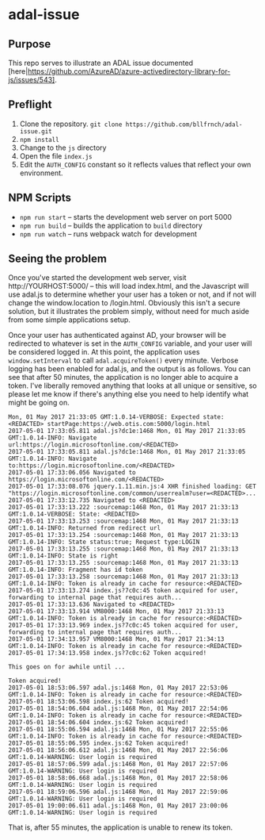 adal-issue
==========

## Purpose
This repo serves to illustrate an ADAL issue documented [here|https://github.com/AzureAD/azure-activedirectory-library-for-js/issues/543].

## Preflight
1. Clone the repository. `git clone https://github.com/bllfrnch/adal-issue.git`
2. `npm install`
3. Change to the `js` directory
4. Open the file  `index.js`
5. Edit the `AUTH_CONFIG` constant so it reflects values that reflect your own environment.

## NPM Scripts
* `npm run start` – starts the development web server on port 5000
* `npm run build` – builds the application to `build` directory
* `npm run watch` – runs webpack watch for development

## Seeing the problem
Once you've started the development web server, visit http://YOURHOST:5000/ – this will load index.html, and the Javascript will use adal.js to determine whether your user has a token or not, and if not will change the window.location to /login.html. Obviously this isn't a secure solution, but it illustrates the problem simply, without need for much aside from some simple applications setup.

Once your user has authenticated against AD, your browser will be redirected to whatever is set in the `AUTH_CONFIG` variable, and your user will be considered logged in. At this point, the application uses `window.setInterval` to call `adal.acquireToken()` every minute. Verbose logging has been enabled for adal.js, and the output is as follows. You can see that after 50 minutes, the application is no longer able to acquire a token. I've liberally removed anything that looks at all unique or sensitive, so please let me know if there's anything else you need to help identify what might be going on.

    Mon, 01 May 2017 21:33:05 GMT:1.0.14-VERBOSE: Expected state: <REDACTED> startPage:https://web.otis.com:5000/login.html
    2017-05-01 17:33:05.811 adal.js?dc1e:1468 Mon, 01 May 2017 21:33:05 GMT:1.0.14-INFO: Navigate url:https://login.microsoftonline.com/<REDACTED>
    2017-05-01 17:33:05.811 adal.js?dc1e:1468 Mon, 01 May 2017 21:33:05 GMT:1.0.14-INFO: Navigate to:https://login.microsoftonline.com/<REDACTED>
    2017-05-01 17:33:06.056 Navigated to https://login.microsoftonline.com/<REDACTED>
    2017-05-01 17:33:08.076 jquery.1.11.min.js:4 XHR finished loading: GET "https://login.microsoftonline.com/common/userrealm?user=<REDACTED>...
    2017-05-01 17:33:12.735 Navigated to <REDACTED>
    2017-05-01 17:33:13.222 :sourcemap:1468 Mon, 01 May 2017 21:33:13 GMT:1.0.14-VERBOSE: State: <REDACTED>
    2017-05-01 17:33:13.253 :sourcemap:1468 Mon, 01 May 2017 21:33:13 GMT:1.0.14-INFO: Returned from redirect url
    2017-05-01 17:33:13.254 :sourcemap:1468 Mon, 01 May 2017 21:33:13 GMT:1.0.14-INFO: State status:true; Request type:LOGIN
    2017-05-01 17:33:13.255 :sourcemap:1468 Mon, 01 May 2017 21:33:13 GMT:1.0.14-INFO: State is right
    2017-05-01 17:33:13.255 :sourcemap:1468 Mon, 01 May 2017 21:33:13 GMT:1.0.14-INFO: Fragment has id token
    2017-05-01 17:33:13.258 :sourcemap:1468 Mon, 01 May 2017 21:33:13 GMT:1.0.14-INFO: Token is already in cache for resource:<REDACTED>
    2017-05-01 17:33:13.274 index.js?7c0c:45 token acquired for user, forwarding to internal page that requires auth...
    2017-05-01 17:33:13.636 Navigated to <REDACTED>
    2017-05-01 17:33:13.914 VM8000:1468 Mon, 01 May 2017 21:33:13 GMT:1.0.14-INFO: Token is already in cache for resource:<REDACTED>
    2017-05-01 17:33:13.969 index.js?7c0c:45 token acquired for user, forwarding to internal page that requires auth...
    2017-05-01 17:34:13.957 VM8000:1468 Mon, 01 May 2017 21:34:13 GMT:1.0.14-INFO: Token is already in cache for resource:<REDACTED>
    2017-05-01 17:34:13.958 index.js?7c0c:62 Token acquired!

    This goes on for awhile until ...

    Token acquired!
    2017-05-01 18:53:06.597 adal.js:1468 Mon, 01 May 2017 22:53:06 GMT:1.0.14-INFO: Token is already in cache for resource:<REDACTED>
    2017-05-01 18:53:06.598 index.js:62 Token acquired!
    2017-05-01 18:54:06.604 adal.js:1468 Mon, 01 May 2017 22:54:06 GMT:1.0.14-INFO: Token is already in cache for resource:<REDACTED>
    2017-05-01 18:54:06.604 index.js:62 Token acquired!
    2017-05-01 18:55:06.594 adal.js:1468 Mon, 01 May 2017 22:55:06 GMT:1.0.14-INFO: Token is already in cache for resource:<REDACTED>
    2017-05-01 18:55:06.595 index.js:62 Token acquired!
    2017-05-01 18:56:06.612 adal.js:1468 Mon, 01 May 2017 22:56:06 GMT:1.0.14-WARNING: User login is required
    2017-05-01 18:57:06.599 adal.js:1468 Mon, 01 May 2017 22:57:06 GMT:1.0.14-WARNING: User login is required
    2017-05-01 18:58:06.668 adal.js:1468 Mon, 01 May 2017 22:58:06 GMT:1.0.14-WARNING: User login is required
    2017-05-01 18:59:06.596 adal.js:1468 Mon, 01 May 2017 22:59:06 GMT:1.0.14-WARNING: User login is required
    2017-05-01 19:00:06.611 adal.js:1468 Mon, 01 May 2017 23:00:06 GMT:1.0.14-WARNING: User login is required

That is, after 55 minutes, the application is unable to renew its token.
